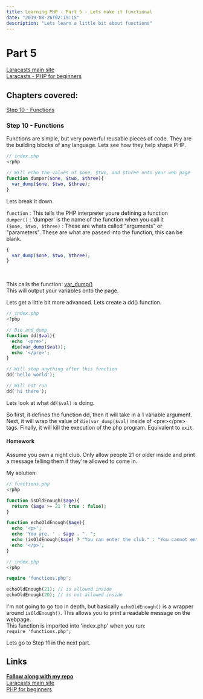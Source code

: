 ```yaml
---
title: Learning PHP - Part 5 - Lets make it functional
date: "2019-08-26T02:19:15"
description: "Lets learn a little bit about functions"
---
```


# Part 5

[Laracasts main site](https://laracasts.com)<br>
[Laracasts - PHP for beginners](https://laracasts.com/series/php-for-beginners)

## Chapters covered:

[Step 10 - Functions](https://laracasts.com/series/php-for-beginners/episodes/10)

### Step 10 - Functions

Functions are simple, but very powerful reusable pieces of code. They are the
building blocks of any language. Lets see how they help shape PHP.

```php
// index.php
<?php

// Will echo the values of $one, $two, and $three onto your web page
function dumper($one, $two, $three){
  var_dump($one, $two, $three);
}

```

Lets break it down.

`function` : This tells the PHP interpreter youre defining a function<br>
`dumper()` : 'dumper' is the name of the function when you call it<br>
`($one, $two, $three)` : These are whats called "arguments" or
"parameters". These are what are passed into the function, this can be blank.<br>
```php
{
  var_dump($one, $two, $three);
}
```
<br>

This calls the function:
[var_dump()](https://www.php.net/manual/en/function.var-dump.php)<br>
This will output your variables onto the page.<br>

Lets get a little bit more advanced. Lets create a dd() function.

```php
// index.php
<?php

// Die and dump
function dd($val){
  echo '<pre>';
  die(var_dump($val));
  echo '</pre>';
}

// Will stop anything after this function
dd('hello world');

// Will not run
dd('hi there');
```

Lets look at what `dd($val)` is doing.<br>

So first, it defines the function dd, then it will take in a 1 variable argument.<br>
Next, it will wrap the value of `die(var_dump($val)` inside of \<pre>\</pre> tags.
Finally, it will kill the execution of the php program. Equivalent to `exit`.

#### Homework

Assume you own a night club. Only allow people 21 or older inside and print a message
telling them if they're allowed to come in.<br>

My solution:

```php
// functions.php
<?php

function isOldEnough($age){
  return ($age >= 21 ? true : false);
}

function echoOldEnough($age){
  echo '<p>';
  echo 'You are, ' . $age . ". ";
  echo (isOldEnough($age) ? "You can enter the club." : "You cannot enter.");
  echo '</p>';
}

```

```php
// index.php
<?php

require 'functions.php';

echoOldEnough(21); // is allowed inside
echoOldEnough(20); // is not allowed inside
```

I'm not going to go too in depth, but basically `echoOldEnough()` is a wrapper around
`isOldEnough()`. This allows you to print a readable message on the webpage.<br>
This function is imported into 'index.php' when you run: <br>
`require 'functions.php';`

Lets go to Step 11 in the next part.




## Links
<strong>[Follow along with my repo](https://github.com/ParamagicDev/php-for-beginners)<br></strong>
[Laracasts main site](https://laracasts.com)<br>
[PHP for beginners](https://laracasts.com/series/php-for-beginners)<br>
